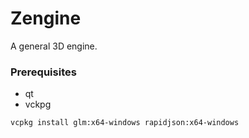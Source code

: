 # Zengine

A general 3D engine.

### Prerequisites

- qt
- vckpg

`vcpkg install glm:x64-windows rapidjson:x64-windows` 
